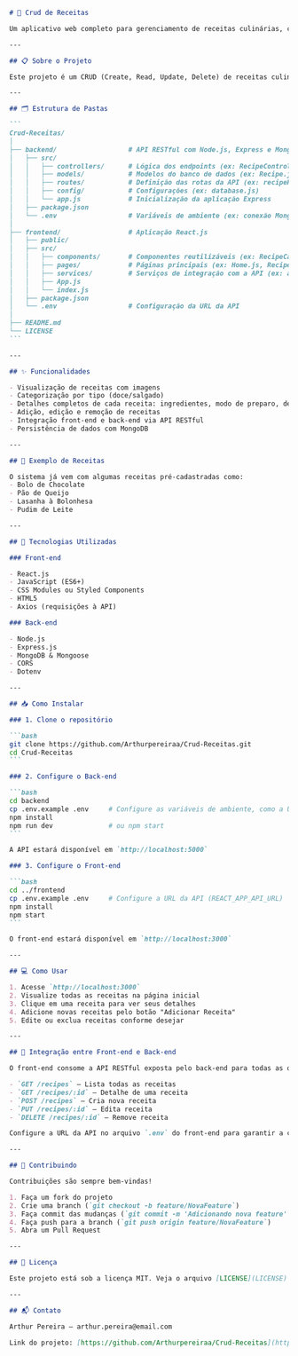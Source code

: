 ````markdown name=README.md
# 🍳 Crud de Receitas

Um aplicativo web completo para gerenciamento de receitas culinárias, com front-end moderno (React.js) e back-end robusto em Node.js, Express e MongoDB.

---

## 📋 Sobre o Projeto

Este projeto é um CRUD (Create, Read, Update, Delete) de receitas culinárias, permitindo criar, visualizar, editar e excluir receitas. O sistema gerencia receitas com imagens, ingredientes, modo de preparo, e categorização por tipo (doce/salgado). Possui arquitetura separada entre front-end e back-end, facilitando manutenção e escalabilidade.

---

## 🗂️ Estrutura de Pastas

```
Crud-Receitas/
│
├── backend/                  # API RESTful com Node.js, Express e MongoDB
│   ├── src/
│   │   ├── controllers/      # Lógica dos endpoints (ex: RecipeController.js)
│   │   ├── models/           # Modelos do banco de dados (ex: Recipe.js)
│   │   ├── routes/           # Definição das rotas da API (ex: recipeRoutes.js)
│   │   ├── config/           # Configurações (ex: database.js)
│   │   └── app.js            # Inicialização da aplicação Express
│   ├── package.json
│   └── .env                  # Variáveis de ambiente (ex: conexão MongoDB)
│
├── frontend/                 # Aplicação React.js
│   ├── public/
│   ├── src/
│   │   ├── components/       # Componentes reutilizáveis (ex: RecipeCard.js)
│   │   ├── pages/            # Páginas principais (ex: Home.js, RecipeDetail.js)
│   │   ├── services/         # Serviços de integração com a API (ex: api.js)
│   │   ├── App.js
│   │   └── index.js
│   ├── package.json
│   └── .env                  # Configuração da URL da API
│
├── README.md
└── LICENSE
```

---

## ✨ Funcionalidades

- Visualização de receitas com imagens
- Categorização por tipo (doce/salgado)
- Detalhes completos de cada receita: ingredientes, modo de preparo, descrição e imagem
- Adição, edição e remoção de receitas
- Integração front-end e back-end via API RESTful
- Persistência de dados com MongoDB

---

## 🎯 Exemplo de Receitas

O sistema já vem com algumas receitas pré-cadastradas como:
- Bolo de Chocolate
- Pão de Queijo
- Lasanha à Bolonhesa
- Pudim de Leite

---

## 🚀 Tecnologias Utilizadas

### Front-end

- React.js
- JavaScript (ES6+)
- CSS Modules ou Styled Components
- HTML5
- Axios (requisições à API)

### Back-end

- Node.js
- Express.js
- MongoDB & Mongoose
- CORS
- Dotenv

---

## 📥 Como Instalar

### 1. Clone o repositório

```bash
git clone https://github.com/Arthurpereiraa/Crud-Receitas.git
cd Crud-Receitas
```

### 2. Configure o Back-end

```bash
cd backend
cp .env.example .env     # Configure as variáveis de ambiente, como a URL do MongoDB
npm install
npm run dev              # ou npm start
```

A API estará disponível em `http://localhost:5000`

### 3. Configure o Front-end

```bash
cd ../frontend
cp .env.example .env     # Configure a URL da API (REACT_APP_API_URL)
npm install
npm start
```

O front-end estará disponível em `http://localhost:3000`

---

## 💻 Como Usar

1. Acesse `http://localhost:3000`
2. Visualize todas as receitas na página inicial
3. Clique em uma receita para ver seus detalhes
4. Adicione novas receitas pelo botão "Adicionar Receita"
5. Edite ou exclua receitas conforme desejar

---

## 🔗 Integração entre Front-end e Back-end

O front-end consome a API RESTful exposta pelo back-end para todas as operações de CRUD. Os endpoints típicos incluem:

- `GET /recipes` – Lista todas as receitas
- `GET /recipes/:id` – Detalhe de uma receita
- `POST /recipes` – Cria nova receita
- `PUT /recipes/:id` – Edita receita
- `DELETE /recipes/:id` – Remove receita

Configure a URL da API no arquivo `.env` do front-end para garantir a comunicação correta entre as partes.

---

## 🤝 Contribuindo

Contribuições são sempre bem-vindas!

1. Faça um fork do projeto
2. Crie uma branch (`git checkout -b feature/NovaFeature`)
3. Faça commit das mudanças (`git commit -m 'Adicionando nova feature'`)
4. Faça push para a branch (`git push origin feature/NovaFeature`)
5. Abra um Pull Request

---

## 📝 Licença

Este projeto está sob a licença MIT. Veja o arquivo [LICENSE](LICENSE) para mais detalhes.

---

## 📬 Contato

Arthur Pereira – arthur.pereira@email.com

Link do projeto: [https://github.com/Arthurpereiraa/Crud-Receitas](https://github.com/Arthurpereiraa/Crud-Receitas)
````
